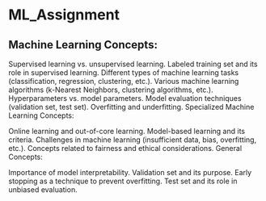 # ML_Assignment
## Machine Learning Concepts:

Supervised learning vs. unsupervised learning.
Labeled training set and its role in supervised learning.
Different types of machine learning tasks (classification, regression, clustering, etc.).
Various machine learning algorithms (k-Nearest Neighbors, clustering algorithms, etc.).
Hyperparameters vs. model parameters.
Model evaluation techniques (validation set, test set).
Overfitting and underfitting.
Specialized Machine Learning Concepts:

Online learning and out-of-core learning.
Model-based learning and its criteria.
Challenges in machine learning (insufficient data, bias, overfitting, etc.).
Concepts related to fairness and ethical considerations.
General Concepts:

Importance of model interpretability.
Validation set and its purpose.
Early stopping as a technique to prevent overfitting.
Test set and its role in unbiased evaluation.
